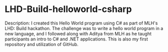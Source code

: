 # LHD-Build-helloworld-csharp

Description: I created this Hello World program using C# as part of MLH's LHD: Build hackathon. The challenge was to write a hello world program in a new language, and I followed along with Aditya from MLH as he taught participants an intro to C# and .NET applications.
This is also my first repository and utilization of GitHub.
